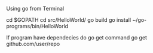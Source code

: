 Using go from Terminal

cd $GOPATH
cd src/HelloWorld/
go build
go install
~/go-programs/bin/HelloWorld

If program have dependecies do go get command
	go get github.com/user/repo
